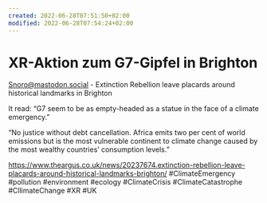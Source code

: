 ```yaml
---
created: 2022-06-28T07:51:50+02:00
modified: 2022-06-28T07:54:24+02:00
---
```


# XR-Aktion zum G7-Gipfel in Brighton 

Snoro@mastodon.social - Extinction Rebellion leave placards around historical landmarks in Brighton

It read: “G7 seem to be as empty-headed as a statue in the face of a climate emergency.”

“No justice without debt cancellation. Africa emits two per cent of world emissions but is the most vulnerable continent to climate change caused by the most wealthy countries’ consumption levels.”

https://www.theargus.co.uk/news/20237674.extinction-rebellion-leave-placards-around-historical-landmarks-brighton/ #ClimateEmergency #pollution #environment #ecology #ClimateCrisis #ClimateCatastrophe #CllimateChange #XR #UK
